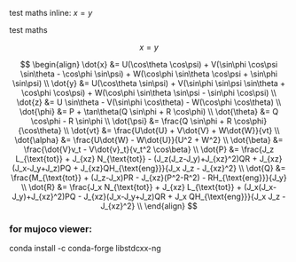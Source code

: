 
test maths inline: $x=y$

test maths

$$x=y$$

$$
\begin{align}
\dot{x} &= U(\cos\theta \cos\psi) + V(\sin\phi \cos\psi \sin\theta - \cos\phi \sin\psi) + W(\cos\phi \sin\theta \cos\psi + \sin\phi \sin\psi) \\
\dot{y} &= U(\cos\theta \sin\psi) + V(\sin\phi \sin\psi \sin\theta + \cos\phi \cos\psi) + W(\cos\phi \sin\theta \sin\psi - \sin\phi \cos\psi) \\
\dot{z} &= U \sin\theta - V(\sin\phi \cos\theta) - W(\cos\phi \cos\theta) \\
\dot{\phi} &= P + \tan\theta(Q \sin\phi + R \cos\phi) \\
\dot{\theta} &= Q \cos\phi - R \sin\phi \\
\dot{\psi} &= \frac{Q \sin\phi + R \cos\phi}{\cos\theta} \\
\dot{vt} &= \frac{U\dot{U} + V\dot{V} + W\dot{W}}{vt} \\
\dot{\alpha} &= \frac{U\dot{W} - W\dot{U}}{U^2 + W^2} \\
\dot{\beta} &= \frac{\dot{V}v_t - V\dot{v}_t}{v_t^2 \cos\beta} \\
\dot{P} &= \frac{J_z L_{\text{tot}} + J_{xz} N_{\text{tot}} - (J_z(J_z-J_y)+J_{xz}^2)QR + J_{xz}(J_x-J_y+J_z)PQ + J_{xz}QH_{\text{eng}}}{J_x J_z - J_{xz}^2} \\
\dot{Q} &= \frac{M_{\text{tot}} + (J_z-J_x)PR - J_{xz}(P^2-R^2) - RH_{\text{eng}}}{J_y} \\
\dot{R} &= \frac{J_x N_{\text{tot}} + J_{xz} L_{\text{tot}} + (J_x(J_x-J_y)+J_{xz}^2)PQ - J_{xz}(J_x-J_y+J_z)QR + J_x QH_{\text{eng}}}{J_x J_z - J_{xz}^2} \\
\end{align}
$$


### for mujoco viewer:

conda install -c conda-forge libstdcxx-ng
